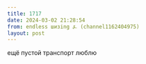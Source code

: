 ```yaml
---
title: 1717
date: 2024-03-02 21:28:54
from: endless шизing ⍼ (channel1162404975)
layout: post
---
```


ещё пустой транспорт люблю
